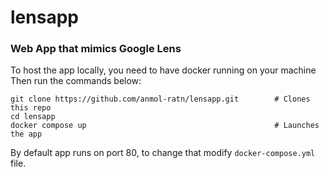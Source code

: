 # lensapp
### Web App that mimics Google Lens

To host the app locally, you need to have docker running on your machine
Then run the commands below:
```
git clone https://github.com/anmol-ratn/lensapp.git        # Clones this repo
cd lensapp
docker compose up                                          # Launches the app
```

By default app runs on port 80, to change that modify `docker-compose.yml` file.
